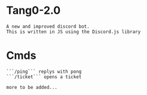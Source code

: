 # Tang0-2.0
    A new and improved discord bot.
    This is written in JS using the Discord.js library
# Cmds
    ```/ping``` replys with pong
    ```/ticket``` opens a ticket
    
    more to be added...
